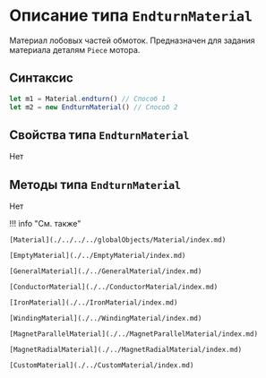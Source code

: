 # Описание типа `EndturnMaterial`
Материал лобовых частей обмоток. Предназначен для задания материала деталям `Piece` мотора.

## Синтаксис
```javascript
let m1 = Material.endturn() // Способ 1
let m2 = new EndturnMaterial() // Способ 2
```

## Свойства типа `EndturnMaterial`
Нет

## Методы типа `EndturnMaterial`
Нет

!!! info "См. также"

    [Material](./../../../globalObjects/Material/index.md)

    [EmptyMaterial](./../EmptyMaterial/index.md)

    [GeneralMaterial](./../GeneralMaterial/index.md)

    [ConductorMaterial](./../ConductorMaterial/index.md)

    [IronMaterial](./../IronMaterial/index.md)

    [WindingMaterial](./../WindingMaterial/index.md)

    [MagnetParallelMaterial](./../MagnetParallelMaterial/index.md)

    [MagnetRadialMaterial](./../MagnetRadialMaterial/index.md)
    
    [CustomMaterial](./../CustomMaterial/index.md)
